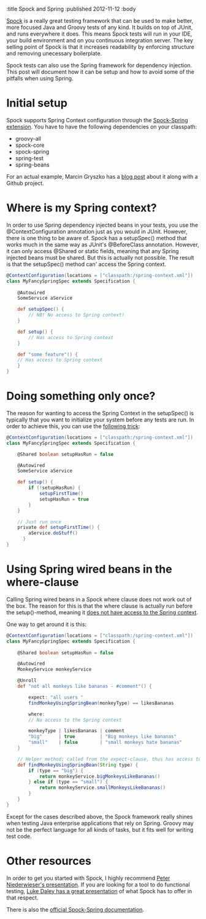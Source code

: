 :title Spock and Spring
:published 2012-11-12
:body

[Spock](http://www.spockframework.org) is a really great testing framework that can be used to make better, more focused Java and Groovy tests of any kind. It builds on top of JUnit, and runs everywhere it does. This means Spock tests will run in your IDE, your build environment and on you continuous integration server. The key selling point of Spock is that it increases readability by enforcing structure and removing unecessary boilerplate.

Spock tests can also use the Spring framework for dependency injection. This post will document how it can be setup and how to avoid some of the pitfalls when using Spring.

Initial setup
==============
Spock supports Spring Context configuration through the [Spock-Spring extension](http://code.google.com/p/spock/wiki/SpringExtension). You have to have the following dependencies on your classpath:

* groovy-all
* spock-core
* spock-spring
* spring-test
* spring-beans

For an actual example, Marcin Gryszko has a [blog post](http://grysz.com/2011/02/15/testing-a-legacy-java-application-with-groovy-spock-spring-test-and-unitils/) about it along with a Github project.

Where is my Spring context?
===========================
In order to use Spring dependency injected beans in your tests, you use the @ContextConfiguration annotation just as you would in JUnit. However, there is one thing to be aware of. Spock has a setupSpec() method that works much in the same way as JUnit's @BeforeClass annotation. However, it can only access @Shared or static fields, meaning that any Spring injected beans must be shared. But this is actually not possible. The result is that the setupSpec() method can' access the Spring context.

```groovy
@ContextConfiguration(locations = ["classpath:/spring-context.xml"])
class MyFancySpringSpec extends Specification {
		
	@Autowired
	SomeService aService

	def setupSpec() {
		// NB! No access to Spring context!
	}

	def setup() {
		// Has access to Spring context
	}

	def "some feature"() {
	// Has access to Spring context
	}		
}
```


Doing something only once?
==========================
The reason for wanting to access the Spring Context in the setupSpec() is typically that you want to initialize your system before any tests are run. In order to achieve this, you can use the [following trick](https://groups.google.com/forum/?fromgroups=#!searchin/spockframework/junit$20code$20junit/spockframework/Ai4VFhUpus4/wPWhdNo0TR8J):

```groovy
@ContextConfiguration(locations = ["classpath:/spring-context.xml"])
class MyFancySpringSpec extends Specification {

 	@Shared boolean setupHasRun = false

  	@Autowired
  	SomeService aService

  	def setup() {
   		if (!setupHasRun) {
     		setupFirstTime()
      		setupHasRun = true
    	}
  	}

  	// Just run once
  	private def setupFirstTime() {
    	aService.doStuff()
	  }
}
```

Using Spring wired beans in the where-clause
============================================
Calling Spring wired beans in a Spock where clause does not work out of the box. The reason for this is that the where clause is actually run before the setup()-method, meaning it [does not have access to the Spring context](https://groups.google.com/forum/?fromgroups=#!topic/spockframework/MLmTPLFSTF8).

One way to get around it is this:

```groovy
@ContextConfiguration(locations = ["classpath:/spring-context.xml"])
class MyFancySpringSpec extends Specification {
	
  	@Shared boolean setupHasRun = false

  	@Autowired
  	MonkeyService monkeyService

  	@Unroll
  	def "not all monkeys like bananas - #comment"() {

  		expect: "all users "
  		findMonkeyUsingSpringBean(monkeyType) == likesBananas

  		where: 
  		// No access to the Spring context

  		monkeyType | likesBananas | comment
  		"big"	   | true	      | "Big monkeys like bananas"
  		"small"    | false        | "small monkeys hate bananas"
  	}

  	// Helper method; called from the expect-clause, thus has access to the Spring Context
  	def findMonkeyUsingSpringBean(String type) {
  		if (type == "big") {
  			return monkeyService.bigMonkeysLikeBananas()
  		} else if (type == "small") {
			return monkeyService.smallMonkeysLikeBananas()
  		}
  	}
}
```

Except for the cases described above, the Spock framework really shines when testing Java enterprise applications that rely on Spring. Groovy may not be the perfect language for all kinds of tasks, but it fits well for writing test code.

Other resources
================
In order to get you started with Spock, I highly recommend [Peter Niederwieser's presentation](http://vimeo.com/33947244). If you are looking for a tool to do functional testing, [Luke Daley has a great presentation](http://skillsmatter.com/podcast/groovy-grails/spock) of what Spock has to offer in that respect.

There is also the [official Spock-Spring documentation](http://code.google.com/p/spock/wiki/SpringExtension).